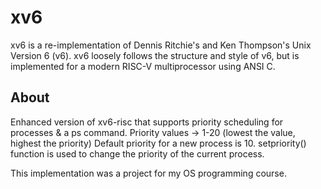 # xv6 
xv6 is a re-implementation of Dennis Ritchie's and Ken Thompson's Unix
Version 6 (v6).  xv6 loosely follows the structure and style of v6,
but is implemented for a modern RISC-V multiprocessor using ANSI C.

## About
Enhanced version of xv6-risc that supports priority scheduling for processes & a ps command.
Priority values -> 1-20 (lowest the value, highest the priority)
Default priority for a new process is 10. 
setpriority() function is used to change the priority of the current process.

This implementation was a project for my OS programming course.
